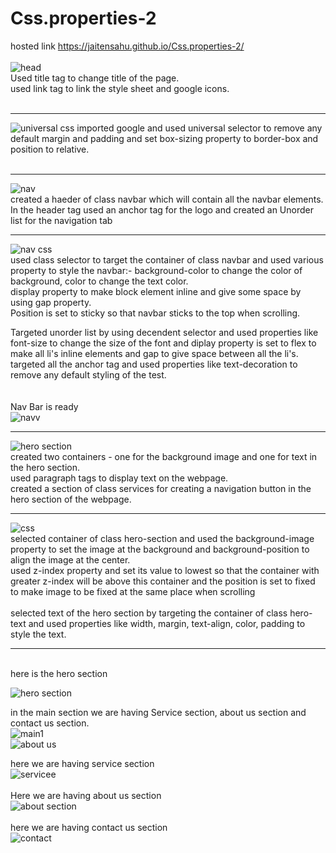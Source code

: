 # Css.properties-2
hosted link
https://jaitensahu.github.io/Css.properties-2/
<br>
<br>
![head](https://github.com/jaitensahu/Css.properties-2/assets/127736781/263fe958-d289-4c89-9c79-7293c65d1244)
<br>
Used title tag to change title of the page.<br>
used link tag to link the style sheet and google icons.<br>
<br><hr>

![universal css](https://github.com/jaitensahu/Css.properties-2/assets/127736781/bd8dc6cf-f312-4aba-807b-487e123beac1)
imported google and used universal selector to remove any default margin and padding and set box-sizing property to border-box and position to relative.<br>
<br><hr>
![nav](https://github.com/jaitensahu/Css.properties-2/assets/127736781/4121df54-3ac4-4822-946e-8ec9080250d6)<br>
created a haeder of class navbar which will contain all the navbar elements.<br>
In the header tag used an anchor tag for the logo and created an Unorder list for the navigation tab<br>
<hr>

![nav css](https://github.com/jaitensahu/Css.properties-2/assets/127736781/41e8783b-20e3-45e2-8221-d1c40d9434a8)
<br>
used class selector to target the container of class navbar and used various property to style the navbar:-
background-color to change the color of background, color to change the text color.<br>
display property to make block element inline and give some space by using gap property.<br>
Position is set to sticky so that navbar sticks to the top when scrolling.<br>

Targeted unorder list by using decendent selector and used properties like font-size to change the size of the font and diplay property is set to flex to make all li's inline elements and gap to give space between all the li's.<br>
targeted all the anchor tag and used properties like text-decoration to remove any default styling of the test.<br>
<br>
<br>Nav Bar is ready<br>
![navv](https://github.com/jaitensahu/Css.properties-2/assets/127736781/1bff544d-8ea0-42d2-9fe0-23147c93eb32)
<br>
<hr>

![hero section](https://github.com/jaitensahu/Css.properties-2/assets/127736781/674596f2-02f2-4f6b-b297-e2bf6657269b)
<br>
created two containers - one for the background image and one for text in the hero section.<br>
used paragraph tags to display text on the webpage.<br>
created a section of class services for creating a navigation button in the hero section of the webpage.<br>
<hr>

![css](https://github.com/jaitensahu/Css.properties-2/assets/127736781/7b238380-b9da-4ad2-8742-fcca4c5b7bff)
<br>
selected container of class hero-section and used the background-image property to set the image at the background and background-position to align the image at the center.<br>
used z-index property and set its value to lowest so that the container with greater z-index will be above this container and the position is set to fixed to make image to be fixed at the same place when scrolling<br>
<br>
selected text of the hero section by targeting the container of class hero-text and used properties like width, margin, text-align, color, padding to style the text.<br>
<hr>
<br>here is the hero section<br>

![hero section](https://github.com/jaitensahu/Css.properties-2/assets/127736781/1e57f0e0-077c-4c42-ab80-2ff97f73a0e4)

in the main section we are having Service section, about us section and contact us section.<br>
![main1](https://github.com/jaitensahu/Css.properties-2/assets/127736781/ede3ec7b-5037-43d0-988b-daf67185487a)
<br>
![about us](https://github.com/jaitensahu/Css.properties-2/assets/127736781/a43c4092-0a63-4fb5-9204-f42dc5ead2b0)
<br>

here we are having service section<br>
![servicee](https://github.com/jaitensahu/Css.properties-2/assets/127736781/a2ac4190-5311-4bd2-880f-592983c3afde)
<br>
<br>Here we are having about us section<br>
![about section](https://github.com/jaitensahu/Css.properties-2/assets/127736781/ff5b3801-7f18-46f4-a346-71a79c3d3b34)
<br>
<br>here we are having contact us section<br>
![contact](https://github.com/jaitensahu/Css.properties-2/assets/127736781/23184c6b-ecf7-406b-8cab-08371314bbaa)





